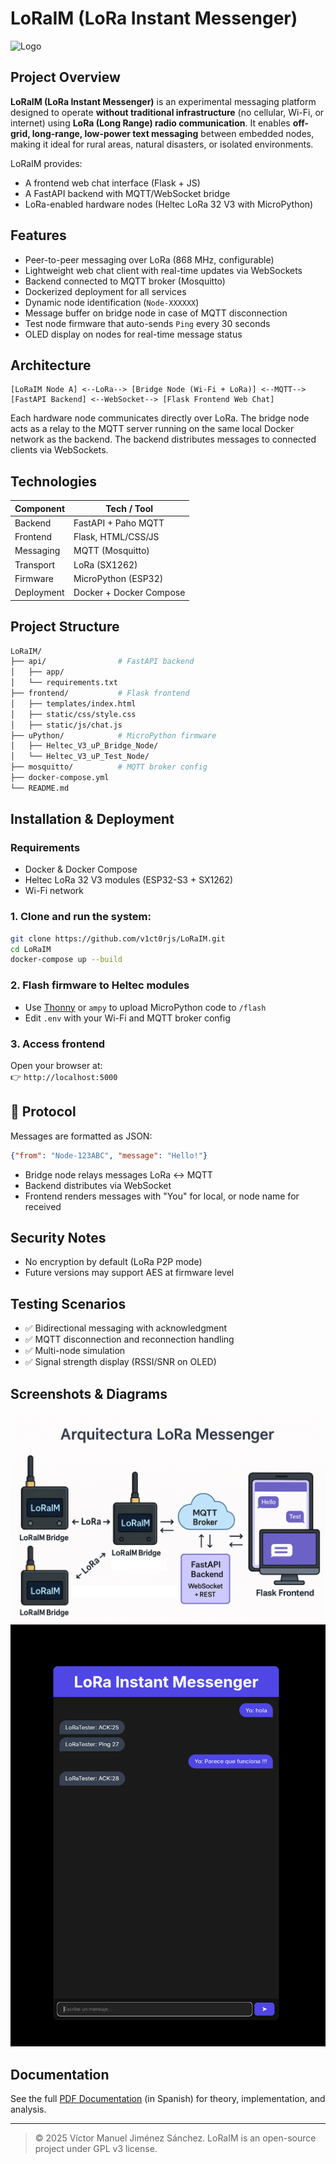 # LoRaIM (LoRa Instant Messenger)
![Logo](https://github.com/v1ct0rjs/lorawan_project/blob/main/img/Logoi.png)


## Project Overview

**LoRaIM (LoRa Instant Messenger)** is an experimental messaging platform designed to operate **without traditional infrastructure** (no cellular, Wi-Fi, or internet) using **LoRa (Long Range) radio communication**. It enables **off-grid, long-range, low-power text messaging** between embedded nodes, making it ideal for rural areas, natural disasters, or isolated environments.

LoRaIM provides:
- A frontend web chat interface (Flask + JS)
- A FastAPI backend with MQTT/WebSocket bridge
- LoRa-enabled hardware nodes (Heltec LoRa 32 V3 with MicroPython)

## Features

- Peer-to-peer messaging over LoRa (868 MHz, configurable)
- Lightweight web chat client with real-time updates via WebSockets
- Backend connected to MQTT broker (Mosquitto)
- Dockerized deployment for all services
- Dynamic node identification (`Node-XXXXXX`)
- Message buffer on bridge node in case of MQTT disconnection
- Test node firmware that auto-sends `Ping` every 30 seconds
- OLED display on nodes for real-time message status

## Architecture

```
[LoRaIM Node A] <--LoRa--> [Bridge Node (Wi-Fi + LoRa)] <--MQTT--> [FastAPI Backend] <--WebSocket--> [Flask Frontend Web Chat]
```

Each hardware node communicates directly over LoRa. The bridge node acts as a relay to the MQTT server running on the same local Docker network as the backend. The backend distributes messages to connected clients via WebSockets.

## Technologies

| Component      | Tech / Tool        |
|----------------|--------------------|
| Backend        | FastAPI + Paho MQTT |
| Frontend       | Flask, HTML/CSS/JS |
| Messaging      | MQTT (Mosquitto)   |
| Transport      | LoRa (SX1262)      |
| Firmware       | MicroPython (ESP32)|
| Deployment     | Docker + Docker Compose |

## Project Structure

```bash
LoRaIM/
├── api/                # FastAPI backend
│   ├── app/
│   └── requirements.txt
├── frontend/           # Flask frontend
│   ├── templates/index.html
│   ├── static/css/style.css
│   ├── static/js/chat.js
├── uPython/            # MicroPython firmware
│   ├── Heltec_V3_uP_Bridge_Node/
│   └── Heltec_V3_uP_Test_Node/
├── mosquitto/          # MQTT broker config
├── docker-compose.yml
└── README.md
```

## Installation & Deployment

### Requirements

- Docker & Docker Compose
- Heltec LoRa 32 V3 modules (ESP32-S3 + SX1262)
- Wi-Fi network

### 1. Clone and run the system:

```bash
git clone https://github.com/v1ct0rjs/LoRaIM.git
cd LoRaIM
docker-compose up --build
```

### 2. Flash firmware to Heltec modules

- Use [Thonny](https://thonny.org/) or `ampy` to upload MicroPython code to `/flash`
- Edit `.env` with your Wi-Fi and MQTT broker config

### 3. Access frontend

Open your browser at:  
👉 `http://localhost:5000`

## 📖 Protocol

Messages are formatted as JSON:
```json
{"from": "Node-123ABC", "message": "Hello!"}
```

- Bridge node relays messages LoRa ↔ MQTT
- Backend distributes via WebSocket
- Frontend renders messages with "You" for local, or node name for received

## Security Notes

- No encryption by default (LoRa P2P mode)
- Future versions may support AES at firmware level

## Testing Scenarios

- ✅ Bidirectional messaging with acknowledgment
- ✅ MQTT disconnection and reconnection handling
- ✅ Multi-node simulation
- ✅ Signal strength display (RSSI/SNR on OLED)

## Screenshots & Diagrams

![LoRaIM Architecture](img/Diagram.png)
![Chat UI](img/run.png)

## Documentation

See the full [PDF Documentation](./Documentacion_LoRaIM_Victor_Jiménez.pdf) (in Spanish) for theory, implementation, and analysis.

---

> © 2025 Víctor Manuel Jiménez Sánchez. LoRaIM is an open-source project under GPL v3 license.

